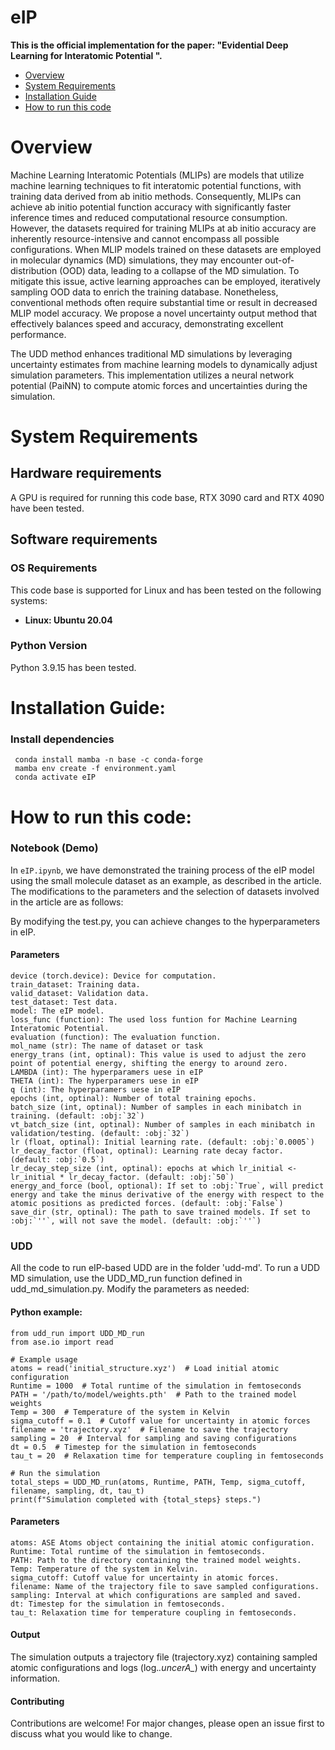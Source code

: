 # eIP

**This is the official implementation for the paper: "Evidential Deep Learning for Interatomic Potential ".**

* [Overview](#overview)
* [System Requirements](#system-requirements)
* [Installation Guide](#installation-guide)
* [How to run this code](#how-to-run-this-code)

# Overview

Machine Learning Interatomic Potentials (MLIPs) are models that utilize machine learning techniques to fit interatomic potential functions, with training data derived from ab initio methods. Consequently, MLIPs can achieve ab initio potential function accuracy with significantly faster inference times and reduced computational resource consumption. However, the datasets required for training MLIPs at ab initio accuracy are inherently resource-intensive and cannot encompass all possible configurations. When MLIP models trained on these datasets are employed in molecular dynamics (MD) simulations, they may encounter out-of-distribution (OOD) data, leading to a collapse of the MD simulation. To mitigate this issue, active learning approaches can be employed, iteratively sampling OOD data to enrich the training database. Nonetheless, conventional methods often require substantial time or result in decreased MLIP model accuracy. We propose a novel uncertainty output method that effectively balances speed and accuracy, demonstrating excellent performance.

The UDD method enhances traditional MD simulations by leveraging uncertainty estimates from machine learning models to dynamically adjust simulation parameters. This implementation utilizes a neural network potential (PaiNN) to compute atomic forces and uncertainties during the simulation.

# System Requirements

## Hardware requirements

A GPU is required for running this code base, RTX 3090 card and RTX 4090 have been tested.

## Software requirements

### OS Requirements

This code base is supported for Linux and has been tested on the following systems:

* **Linux: Ubuntu 20.04**

### Python Version

Python 3.9.15 has been tested.

# Installation Guide:

### Install dependencies

```
 conda install mamba -n base -c conda-forge
 mamba env create -f environment.yaml
 conda activate eIP
```

# How to run this code:

### Notebook (Demo)

In `eIP.ipynb`,  we have demonstrated the training process of the eIP model using the small molecule dataset as an example, as described in the article. The modifications to the parameters and the selection of datasets involved in the article are as follows:

By modifying the test.py, you can achieve changes to the hyperparameters in eIP.

#### Parameters
```
device (torch.device): Device for computation.
train_dataset: Training data.
valid_dataset: Validation data.
test_dataset: Test data.
model: The eIP model.
loss_func (function): The used loss funtion for Machine Learning Interatomic Potential.
evaluation (function): The evaluation function. 
mol_name (str): The name of dataset or task
energy_trans (int, optinal): This value is used to adjust the zero point of potential energy, shifting the energy to around zero.
LAMBDA (int): The hyperparamers uese in eIP
THETA (int): The hyperparamers uese in eIP
q (int): The hyperparamers uese in eIP
epochs (int, optinal): Number of total training epochs. 
batch_size (int, optinal): Number of samples in each minibatch in training. (default: :obj:`32`)
vt_batch_size (int, optinal): Number of samples in each minibatch in validation/testing. (default: :obj:`32`)
lr (float, optinal): Initial learning rate. (default: :obj:`0.0005`)
lr_decay_factor (float, optinal): Learning rate decay factor. (default: :obj:`0.5`)
lr_decay_step_size (int, optinal): epochs at which lr_initial <- lr_initial * lr_decay_factor. (default: :obj:`50`)
energy_and_force (bool, optional): If set to :obj:`True`, will predict energy and take the minus derivative of the energy with respect to the atomic positions as predicted forces. (default: :obj:`False`)    
save_dir (str, optinal): The path to save trained models. If set to :obj:`''`, will not save the model. (default: :obj:`''`)
```

### UDD

All the code to run eIP-based UDD are in the folder 'udd-md'. To run a UDD MD simulation, use the UDD_MD_run function defined in udd_md_simulation.py. Modify the parameters as needed:

#### Python example:

```
from udd_run import UDD_MD_run
from ase.io import read

# Example usage
atoms = read('initial_structure.xyz')  # Load initial atomic configuration
Runtime = 1000  # Total runtime of the simulation in femtoseconds
PATH = '/path/to/model/weights.pth'  # Path to the trained model weights
Temp = 300  # Temperature of the system in Kelvin
sigma_cutoff = 0.1  # Cutoff value for uncertainty in atomic forces
filename = 'trajectory.xyz'  # Filename to save the trajectory
sampling = 20  # Interval for sampling and saving configurations
dt = 0.5  # Timestep for the simulation in femtoseconds
tau_t = 20  # Relaxation time for temperature coupling in femtoseconds

# Run the simulation
total_steps = UDD_MD_run(atoms, Runtime, PATH, Temp, sigma_cutoff, filename, sampling, dt, tau_t)
print(f"Simulation completed with {total_steps} steps.")
```

#### Parameters
```
atoms: ASE Atoms object containing the initial atomic configuration.
Runtime: Total runtime of the simulation in femtoseconds.
PATH: Path to the directory containing the trained model weights.
Temp: Temperature of the system in Kelvin.
sigma_cutoff: Cutoff value for uncertainty in atomic forces.
filename: Name of the trajectory file to save sampled configurations.
sampling: Interval at which configurations are sampled and saved.
dt: Timestep for the simulation in femtoseconds.
tau_t: Relaxation time for temperature coupling in femtoseconds.
```

#### Output

The simulation outputs a trajectory file (trajectory.xyz) containing sampled atomic configurations and logs (log.*.uncerA_*) with energy and uncertainty information.

#### Contributing

Contributions are welcome! For major changes, please open an issue first to discuss what you would like to change.

